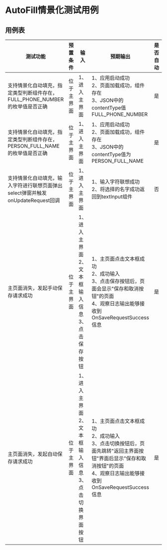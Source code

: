 # AutoFill情景化测试用例

## 用例表

| 测试功能                                                     | 预置条件   | 输入                                                        | 预期输出                                                     | 是否自动 | 测试结果 |
| ------------------------------------------------------------ | ---------- | ----------------------------------------------------------- | ------------------------------------------------------------ | -------- | -------- |
| 支持情景化自动填充，指定类型判断组件存在，FULL_PHONE_NUMBER的枚举值是否正确 | 位于主界面 | 1、进入主界面<br/>                                          | 1、应用启动成功<br/>2、页面加载成功，组件存在<br/>3、JSON中的contentType值FULL_PHONE_NUMBER | 是       | Pass     |
| 支持情景化自动填充，指定类型判断组件存在，PERSON_FULL_NAME的枚举值是否正确 | 位于主界面 | 1、进入主界面<br/>                                          | 1、应用启动成功<br/>2、页面加载成功，组件存在<br/>3、JSON中的contentType值为PERSON_FULL_NAME | 是       | Pass     |
| 支持情景化自动填充，输入字符进行联想页面弹出select弹窗并触发onUpdateRequest回调 | 位于主界面 | 1、进入主界面<br/>                                          | 1、输入字符联想成功<br/>2、将选择的名字成功返回到textInput组件 | 否       | Pass     |
| 主页面消失，发起手动保存请求成功                             | 位于主界面 | 1、进入主界面<br/>2、文本框输入信息<br/>3、点击保存按钮     | 1、主页面点击文本框成功<br/>2、成功输入<br/>3、点击保存按钮后，页面会显示"保存和取消按钮"的页面<br/>4、观察日志输出能够接收到OnSaveRequestSuccess信息 | 是       | Pass     |
| 主页面消失，发起自动保存请求成功                             | 位于主界面 | 1、进入主界面<br/>2、文本框输入信息<br/>3、点击切换界面按钮 | 1、主页面点击文本框成功<br/>2、成功输入<br/>3、点击切换按钮后，页面先跳转"返回主界面按钮"界面后显示"保存和取消按钮"的页面<br/>4、观察日志输出能够接收到OnSaveRequestSuccess信息 | 是       | Pass     |